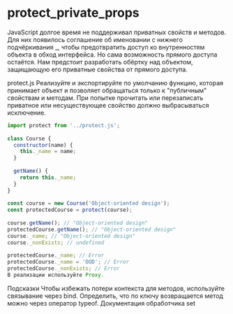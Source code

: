 # protect_private_props
JavaScript долгое время не поддерживал приватных свойств и методов. Для них появилось соглашение об именовании с нижнего подчёркивания _, чтобы предотвратить доступ ко внутренностям объекта в обход интерфейса. Но сама возможность прямого доступа остаётся. Нам предстоит разработать обёртку над объектом, защищающую его приватные свойства от прямого доступа.

protect.js
Реализуйте и экспортируйте по умолчанию функцию, которая принимает объект и позволяет обращаться только к "публичным" свойствам и методам. При попытке прочитать или перезаписать приватное или несуществующее свойство должно выбрасываться исключение.

```js
import protect from '../protect.js';
 
class Course {
  constructor(name) {
    this._name = name;
  }
 
  getName() {
    return this._name;
  }
}
 
const course = new Course('Object-oriented design');
const protectedCourse = protect(course);
 
course.getName(); // "Object-oriented design"
protectedCourse.getName(); // "Object-oriented design"
course._name; // "Object-oriented design"
course._nonExists; // undefined
 
protectedCourse._name; // Error
protectedCourse._name = 'OOD'; // Error
protectedCourse._nonExists; // Error
В реализации используйте Proxy.
```

Подсказки
Чтобы избежать потери контекста для методов, используйте связывание через bind.
Определить, что по ключу возвращается метод можно через оператор typeof.
Документация обработчика set
